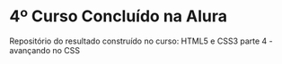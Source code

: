 # 4º Curso Concluído na Alura
  Repositório do resultado construído no curso: HTML5 e CSS3 parte 4 - avançando no CSS
